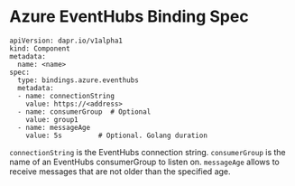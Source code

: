# Azure EventHubs Binding Spec

```
apiVersion: dapr.io/v1alpha1
kind: Component
metadata:
  name: <name>
spec:
  type: bindings.azure.eventhubs
  metadata:
  - name: connectionString
    value: https://<address>
  - name: consumerGroup  # Optional
    value: group1
  - name: messageAge
    value: 5s         # Optional. Golang duration
```

`connectionString` is the EventHubs connection string.
`consumerGroup` is the name of an EventHubs consumerGroup to listen on.
`messageAge` allows to receive messages that are not older than the specified age.
